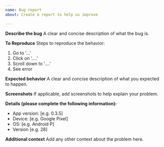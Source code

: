 ```yaml
---
name: Bug report
about: Create a report to help us improve

---
```


**Describe the bug**
A clear and concise description of what the bug is.

**To Reproduce**
Steps to reproduce the behavior:
1. Go to '...'
2. Click on '....'
3. Scroll down to '....'
4. See error

**Expected behavior**
A clear and concise description of what you expected to happen.

**Screenshots**
If applicable, add screenshots to help explain your problem.

**Details (please complete the following information):**
 - App version: [e.g. 0.3.5]
 - Device: [e.g. Google Pixel]
 - OS: [e.g. Android P]
 - Version [e.g. 28]

**Additional context**
Add any other context about the problem here.
